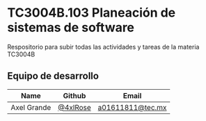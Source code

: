 # TC3004B.103 Planeación de sistemas de software 
Respositorio para subir todas las actividades y tareas de la materia TC3004B

## Equipo de desarrollo

| Name                | Github                                            | Email               |
|---------------------|---------------------------------------------------|---------------------|
| Axel Grande         | [@4xlRose](https://github.com/4xlRose)            | a01611811@tec.mx    |
